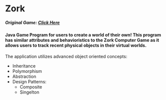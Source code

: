 # Zork

##### Original Game: [Click Here](https://en.wikipedia.org/wiki/Zork)

#### Java Game Program for users to create a world of their own! This program has similar attributes and behavioristics to the Zork Computer Game as it allows users to track recent physical objects in their virtual worlds. 

The application utilizes advanced object oriented concepts:
- Inheritance
- Polymorphism
- Abstraction
- Design Patterns:
    - Composite
    - Singelton
    
